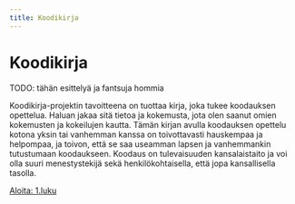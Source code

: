 ```yaml
--- 
title: Koodikirja
---
```


# Koodikirja

TODO: tähän esittelyä ja fantsuja hommia

Koodikirja-projektin tavoitteena on tuottaa kirja, joka tukee koodauksen opettelua.
Haluan jakaa sitä tietoa ja kokemusta, jota olen saanut omien kokemusten ja kokeilujen kautta.
Tämän kirjan avulla koodauksen opettelu kotona yksin tai vanhemman kanssa on toivottavasti
hauskempaa ja helpompaa, ja toivon, että se saa useamman lapsen ja vanhemmankin tutustumaan
koodaukseen. Koodaus on tulevaisuuden kansalaistaito ja voi olla suuri menestystekijä sekä henkilökohtaisella,
että jopa kansallisella tasolla.

[Aloita: 1.luku](luku1/)
